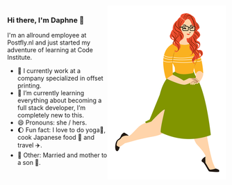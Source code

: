 <img align="right" src="https://raw.githubusercontent.com/Daph1986/Daph1986/main/Daph1986.png" alt="Illustration of Daphne" width=273px height=400px/>

### Hi there, I'm Daphne 👋

I'm an allround employee at Postfly.nl and just started my adventure of learning at Code Institute.

- 🏢 I currently work at a company specialized in offset printing.
- 🎒 I’m currently learning everything about becoming a full stack developer, I’m completely new to this.
- 😄 Pronouns: she / hers.
- 🌔 Fun fact: I love to do yoga🙏, cook Japanese food 🍱 and travel ✈️.
- 💓 Other: Married and mother to a son 💙.
